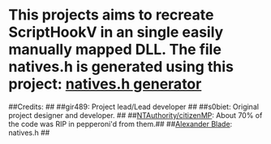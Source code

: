 # This projects aims to recreate ScriptHookV in an single easily manually mapped DLL. The file natives.h is generated using this project: [natives.h generator](https://bitbucket.org/gir489/natives.h-generator)  #

##Credits: ##
##gir489: Project lead/Lead developer ##
##s0biet: Original project designer and developer. ##
##[NTAuthority/citizenMP](http://tohjo.eu/citidev/citizenmp): About 70% of the code was RIP in pepperoni'd from them.##
##[Alexander Blade](http://www.dev-c.com/): natives.h ##